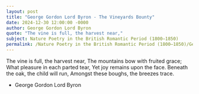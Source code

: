 ```yaml
---
layout: post
title: "George Gordon Lord Byron - The Vineyards Bounty"
date: 2024-12-30 12:00:00 -0000
author: George Gordon Lord Byron
quote: "The vine is full, the harvest near,"
subject: Nature Poetry in the British Romantic Period (1800–1850)
permalink: /Nature Poetry in the British Romantic Period (1800–1850)/George Gordon Lord Byron/George Gordon Lord Byron - The Vineyards Bounty
---
```


The vine is full, the harvest near,
The mountains bow with fruited grace;
What pleasure in each parted tear,
Yet joy remains upon the face.
Beneath the oak, the child will run,
Amongst these boughs, the breezes trace.


- George Gordon Lord Byron
